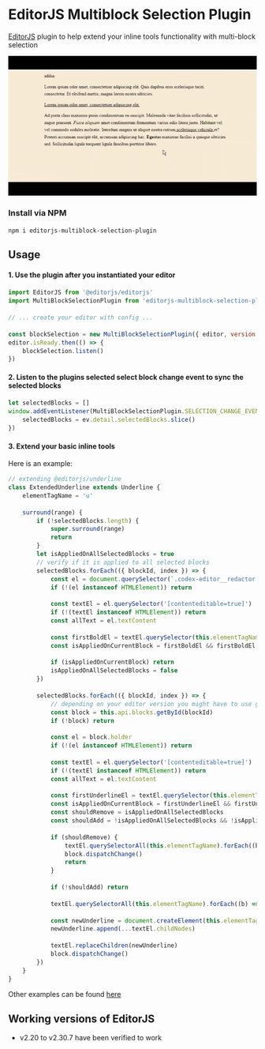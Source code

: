 # EditorJS Multiblock Selection Plugin

[EditorJS](https://editorjs.io) plugin to help extend your inline tools functionality with multi-block selection

![](./assets/example.gif)

### Install via NPM

```shell
npm i editorjs-multiblock-selection-plugin
```

## Usage

#### 1. Use the plugin after you instantiated your editor

```js
import EditorJS from '@editorjs/editorjs'
import MultiBlockSelectionPlugin from 'editorjs-multiblock-selection-plugin'

// ... create your editor with config ...

const blockSelection = new MultiBlockSelectionPlugin({ editor, version: EditorJS.version })
editor.isReady.then(() => {
    blockSelection.listen()
})
```

#### 2. Listen to the plugins selected select block change event to sync the selected blocks

```js
let selectedBlocks = []
window.addEventListener(MultiBlockSelectionPlugin.SELECTION_CHANGE_EVENT, (ev) => {
    selectedBlocks = ev.detail.selectedBlocks.slice()
})
```

#### 3. Extend your basic inline tools

Here is an example:

```js
// extending @editorjs/underline
class ExtendedUnderline extends Underline {
    elementTagName = 'u'

    surround(range) {
        if (!selectedBlocks.length) {
            super.surround(range)
            return
        }
        let isAppliedOnAllSelectedBlocks = true
        // verify if it is applied to all selected blocks
        selectedBlocks.forEach(({ blockId, index }) => {
            const el = document.querySelector(`.codex-editor__redactor .ce-block:nth-child(${index + 1})`)
            if (!(el instanceof HTMLElement)) return

            const textEl = el.querySelector('[contenteditable=true]')
            if (!(textEl instanceof HTMLElement)) return
            const allText = el.textContent

            const firstBoldEl = textEl.querySelector(this.elementTagName)
            const isAppliedOnCurrentBlock = firstBoldEl && firstBoldEl.textContent == allText

            if (isAppliedOnCurrentBlock) return
            isAppliedOnAllSelectedBlocks = false
        })

        selectedBlocks.forEach(({ blockId, index }) => {
            // depending on your editor version you might have to use getByIndex();
            const block = this.api.blocks.getById(blockId)
            if (!block) return

            const el = block.holder
            if (!(el instanceof HTMLElement)) return

            const textEl = el.querySelector('[contenteditable=true]')
            if (!(textEl instanceof HTMLElement)) return
            const allText = el.textContent

            const firstUnderlineEl = textEl.querySelector(this.elementTagName)
            const isAppliedOnCurrentBlock = firstUnderlineEl && firstUnderlineEl.textContent == allText
            const shouldRemove = isAppliedOnAllSelectedBlocks
            const shouldAdd = !isAppliedOnAllSelectedBlocks && !isAppliedOnCurrentBlock

            if (shouldRemove) {
                textEl.querySelectorAll(this.elementTagName).forEach((b) => b.replaceWith(...b.childNodes))
                block.dispatchChange()
                return
            }

            if (!shouldAdd) return

            textEl.querySelectorAll(this.elementTagName).forEach((b) => b.replaceWith(...b.childNodes))

            const newUnderline = document.createElement(this.elementTagName)
            newUnderline.append(...textEl.childNodes)

            textEl.replaceChildren(newUnderline)
            block.dispatchChange()
        })
    }
}
```

Other examples can be found [here](https://github.com/sebmeister2077/editorjs-multiblock-selection-plugin/tree/main/examples)

## Working versions of EditorJS

-   v2.20 to v2.30.7 have been verified to work
